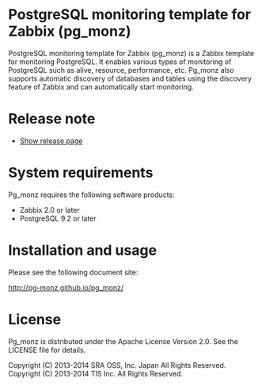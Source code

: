 PostgreSQL monitoring template for Zabbix (pg_monz)
===================================================

PostgreSQL monitoring template for Zabbix (pg_monz) is a Zabbix template for
monitoring PostgreSQL. It enables various types of monitoring of PostgreSQL
such as alive, resource, performance, etc.
Pg_monz also supports automatic discovery of databases and tables using the
discovery feature of Zabbix and can automatically start monitoring.

Release note
============

* [Show release page](https://github.com/pg-monz/pg_monz/releases)

System requirements
===================

Pg_monz requires the following software products:

* Zabbix 2.0 or later
* PostgreSQL 9.2 or later

Installation and usage
======================

Please see the following document site:

http://pg-monz.github.io/pg_monz/

License
=======

Pg_monz is distributed under the Apache License Version 2.0.
See the LICENSE file for details.

Copyright (C) 2013-2014 SRA OSS, Inc. Japan All Rights Reserved.  
Copyright (C) 2013-2014 TIS Inc. All Rights Reserved.

